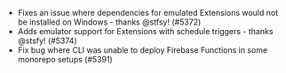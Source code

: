 - Fixes an issue where dependencies for emulated Extensions would not be installed on Windows - thanks @stfsy! (#5372)
- Adds emulator support for Extensions with schedule triggers - thanks @stsfy! (#5374)
- Fix bug where CLI was unable to deploy Firebase Functions in some monorepo setups (#5391)

